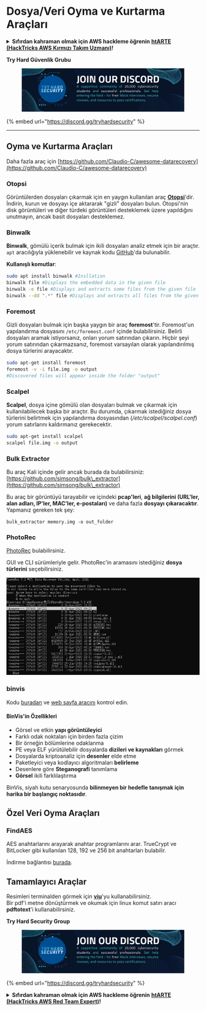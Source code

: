 # Dosya/Veri Oyma ve Kurtarma Araçları

<details>

<summary><strong>Sıfırdan kahraman olmak için AWS hackleme öğrenin</strong> <a href="https://training.hacktricks.xyz/courses/arte"><strong>htARTE (HackTricks AWS Kırmızı Takım Uzmanı)</strong></a><strong>!</strong></summary>

HackTricks'ı desteklemenin diğer yolları:

* **Şirketinizi HackTricks'te reklamını görmek istiyorsanız** veya **HackTricks'i PDF olarak indirmek istiyorsanız** [**ABONELİK PLANLARI**]'na göz atın (https://github.com/sponsors/carlospolop)!
* [**Resmi PEASS & HackTricks ürünlerini**](https://peass.creator-spring.com) edinin
* [**PEASS Ailesi'ni**](https://opensea.io/collection/the-peass-family) keşfedin, özel [**NFT'lerimiz**](https://opensea.io/collection/the-peass-family) koleksiyonumuz
* **Katılın** 💬 [**Discord grubuna**](https://discord.gg/hRep4RUj7f) veya [**telegram grubuna**](https://t.me/peass) veya bizi **Twitter** 🐦 [**@hacktricks\_live**](https://twitter.com/hacktricks\_live)**'da takip edin.**
* **Hacking püf noktalarınızı paylaşarak PR'lar göndererek** [**HackTricks**](https://github.com/carlospolop/hacktricks) ve [**HackTricks Cloud**](https://github.com/carlospolop/hacktricks-cloud) github depolarına katkıda bulunun.

</details>

**Try Hard Güvenlik Grubu**

<figure><img src="../../../.gitbook/assets/telegram-cloud-document-1-5159108904864449420.jpg" alt=""><figcaption></figcaption></figure>

{% embed url="https://discord.gg/tryhardsecurity" %}

***

## Oyma ve Kurtarma Araçları

Daha fazla araç için [https://github.com/Claudio-C/awesome-datarecovery](https://github.com/Claudio-C/awesome-datarecovery)

### Otopsi

Görüntülerden dosyaları çıkarmak için en yaygın kullanılan araç [**Otopsi**](https://www.autopsy.com/download/)'dir. İndirin, kurun ve dosyayı içe aktararak "gizli" dosyaları bulun. Otopsi'nin disk görüntüleri ve diğer türdeki görüntüleri desteklemek üzere yapıldığını unutmayın, ancak basit dosyaları desteklemez.

### Binwalk <a href="#binwalk" id="binwalk"></a>

**Binwalk**, gömülü içerik bulmak için ikili dosyaları analiz etmek için bir araçtır. `apt` aracılığıyla yüklenebilir ve kaynak kodu [GitHub](https://github.com/ReFirmLabs/binwalk)'da bulunabilir.

**Kullanışlı komutlar**:
```bash
sudo apt install binwalk #Insllation
binwalk file #Displays the embedded data in the given file
binwalk -e file #Displays and extracts some files from the given file
binwalk --dd ".*" file #Displays and extracts all files from the given file
```
### Foremost

Gizli dosyaları bulmak için başka yaygın bir araç **foremost**'tir. Foremost'un yapılandırma dosyasını `/etc/foremost.conf` içinde bulabilirsiniz. Belirli dosyaları aramak istiyorsanız, onları yorum satırından çıkarın. Hiçbir şeyi yorum satırından çıkarmazsanız, foremost varsayılan olarak yapılandırılmış dosya türlerini arayacaktır.
```bash
sudo apt-get install foremost
foremost -v -i file.img -o output
#Discovered files will appear inside the folder "output"
```
### **Scalpel**

**Scalpel**, dosya içine gömülü olan dosyaları bulmak ve çıkarmak için kullanılabilecek başka bir araçtır. Bu durumda, çıkarmak istediğiniz dosya türlerini belirtmek için yapılandırma dosyasından (_/etc/scalpel/scalpel.conf_) yorum satırlarını kaldırmanız gerekecektir.
```bash
sudo apt-get install scalpel
scalpel file.img -o output
```
### Bulk Extractor

Bu araç Kali içinde gelir ancak burada da bulabilirsiniz: [https://github.com/simsong/bulk\_extractor](https://github.com/simsong/bulk\_extractor)

Bu araç bir görüntüyü tarayabilir ve içindeki **pcap'leri**, **ağ bilgilerini (URL'ler, alan adları, IP'ler, MAC'ler, e-postaları)** ve daha fazla **dosyayı çıkaracaktır**. Yapmanız gereken tek şey:
```
bulk_extractor memory.img -o out_folder
```
### PhotoRec

[PhotoRec](https://www.cgsecurity.org/wiki/TestDisk_Download) bulabilirsiniz.

GUI ve CLI sürümleriyle gelir. PhotoRec'in aramasını istediğiniz **dosya türlerini** seçebilirsiniz.

![](<../../../.gitbook/assets/image (239).png>)

### binvis

Kodu [buradan](https://code.google.com/archive/p/binvis/) ve [web sayfa aracını](https://binvis.io/#/) kontrol edin.

#### BinVis'in Özellikleri

- Görsel ve etkin **yapı görüntüleyici**
- Farklı odak noktaları için birden fazla çizim
- Bir örneğin bölümlerine odaklanma
- PE veya ELF yürütülebilir dosyalarda **dizileri ve kaynakları** görmek
- Dosyalarda kriptoanaliz için **desenler** elde etme
- Paketleyici veya kodlayıcı algoritmaları **belirleme**
- Desenlere göre **Steganografi** tanımlama
- **Görsel** ikili farklılaştırma

BinVis, siyah kutu senaryosunda **bilinmeyen bir hedefle tanışmak için harika bir başlangıç noktasıdır**.

## Özel Veri Oyma Araçları

### FindAES

AES anahtarlarını arayarak anahtar programlarını arar. TrueCrypt ve BitLocker gibi kullanılan 128, 192 ve 256 bit anahtarları bulabilir.

İndirme bağlantısı [burada](https://sourceforge.net/projects/findaes/).

## Tamamlayıcı Araçlar

Resimleri terminalden görmek için [**viu**](https://github.com/atanunq/viu)'yu kullanabilirsiniz.\
Bir pdf'i metne dönüştürmek ve okumak için linux komut satırı aracı **pdftotext**'i kullanabilirsiniz.

**Try Hard Security Group**

<figure><img src="../../../.gitbook/assets/telegram-cloud-document-1-5159108904864449420.jpg" alt=""><figcaption></figcaption></figure>

{% embed url="https://discord.gg/tryhardsecurity" %}

<details>

<summary><strong>Sıfırdan kahraman olmak için AWS hackleme öğrenin</strong> <a href="https://training.hacktricks.xyz/courses/arte"><strong>htARTE (HackTricks AWS Red Team Expert)</strong></a><strong>!</strong></summary>

HackTricks'i desteklemenin diğer yolları:

- **Şirketinizi HackTricks'te reklamını görmek istiyorsanız** veya **HackTricks'i PDF olarak indirmek istiyorsanız** [**ABONELİK PLANLARINI**](https://github.com/sponsors/carlospolop) kontrol edin!
- [**Resmi PEASS & HackTricks ürünlerini**](https://peass.creator-spring.com) edinin
- Özel [**NFT'lerimiz**](https://opensea.io/collection/the-peass-family) olan [**The PEASS Family**](https://opensea.io/collection/the-peass-family)'yi keşfedin
- 💬 [**Discord grubuna**](https://discord.gg/hRep4RUj7f) veya [**telegram grubuna**](https://t.me/peass) katılın veya bizi **Twitter** 🐦 [**@hacktricks_live**](https://twitter.com/hacktricks_live)'da **takip edin**.
- **Hacking püf noktalarınızı göndererek HackTricks** ve [**HackTricks Cloud**](https://github.com/carlospolop/hacktricks-cloud) github depolarına PR göndererek paylaşın.

</details>
